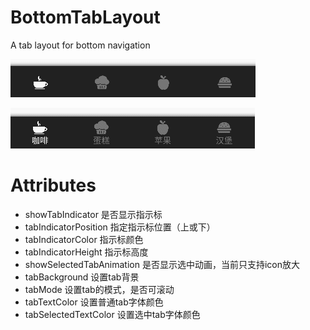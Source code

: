# BottomTabLayout
A tab layout for bottom navigation

![](https://github.com/TheaZhu/TabLayoutWidget/blob/master/image%2Fdemonstration2.gif)

![](https://github.com/TheaZhu/TabLayoutWidget/blob/master/image%2Fdemonstration.gif)


# Attributes

* showTabIndicator   是否显示指示标
* tabIndicatorPosition   指定指示标位置（上或下）
* tabIndicatorColor   指示标颜色
* tabIndicatorHeight   指示标高度
* showSelectedTabAnimation   是否显示选中动画，当前只支持icon放大
* tabBackground   设置tab背景 
* tabMode  设置tab的模式，是否可滚动
* tabTextColor 设置普通tab字体颜色
* tabSelectedTextColor  设置选中tab字体颜色
